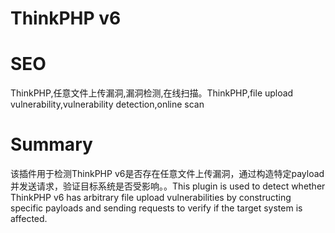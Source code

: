 # ThinkPHP v6
# SEO
ThinkPHP,任意文件上传漏洞,漏洞检测,在线扫描。ThinkPHP,file upload vulnerability,vulnerability detection,online scan
# Summary
该插件用于检测ThinkPHP v6是否存在任意文件上传漏洞，通过构造特定payload并发送请求，验证目标系统是否受影响。。This plugin is used to detect whether ThinkPHP v6 has arbitrary file upload vulnerabilities by constructing specific payloads and sending requests to verify if the target system is affected.
